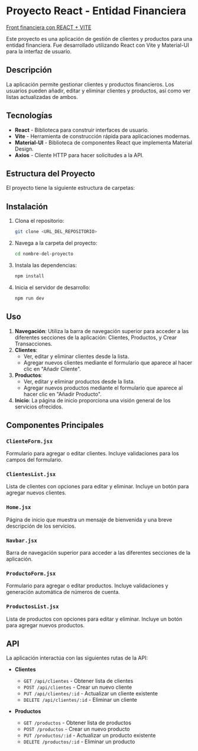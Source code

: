 # Proyecto React - Entidad Financiera

[Front financiera con REACT + VITE](https://front-financiera.netlify.app/)

Este proyecto es una aplicación de gestión de clientes y productos para una entidad financiera. Fue desarrollado utilizando React con Vite y Material-UI para la interfaz de usuario.

## Descripción

La aplicación permite gestionar clientes y productos financieros. Los usuarios pueden añadir, editar y eliminar clientes y productos, así como ver listas actualizadas de ambos.

## Tecnologías

- **React** - Biblioteca para construir interfaces de usuario.
- **Vite** - Herramienta de construcción rápida para aplicaciones modernas.
- **Material-UI** - Biblioteca de componentes React que implementa Material Design.
- **Axios** - Cliente HTTP para hacer solicitudes a la API.

## Estructura del Proyecto

El proyecto tiene la siguiente estructura de carpetas:


## Instalación

1. Clona el repositorio:

    ```bash
    git clone <URL_DEL_REPOSITORIO>
    ```

2. Navega a la carpeta del proyecto:

    ```bash
    cd nombre-del-proyecto
    ```

3. Instala las dependencias:

    ```bash
    npm install
    ```

4. Inicia el servidor de desarrollo:

    ```bash
    npm run dev
    ```

## Uso

1. **Navegación**: Utiliza la barra de navegación superior para acceder a las diferentes secciones de la aplicación: Clientes, Productos, y Crear Transacciones.
2. **Clientes**: 
   - Ver, editar y eliminar clientes desde la lista.
   - Agregar nuevos clientes mediante el formulario que aparece al hacer clic en "Añadir Cliente".
3. **Productos**:
   - Ver, editar y eliminar productos desde la lista.
   - Agregar nuevos productos mediante el formulario que aparece al hacer clic en "Añadir Producto".
4. **Inicio**: La página de inicio proporciona una visión general de los servicios ofrecidos.

## Componentes Principales

### `ClienteForm.jsx`

Formulario para agregar o editar clientes. Incluye validaciones para los campos del formulario.

### `ClientesList.jsx`

Lista de clientes con opciones para editar y eliminar. Incluye un botón para agregar nuevos clientes.

### `Home.jsx`

Página de inicio que muestra un mensaje de bienvenida y una breve descripción de los servicios.

### `Navbar.jsx`

Barra de navegación superior para acceder a las diferentes secciones de la aplicación.

### `ProductoForm.jsx`

Formulario para agregar o editar productos. Incluye validaciones y generación automática de números de cuenta.

### `ProductosList.jsx`

Lista de productos con opciones para editar y eliminar. Incluye un botón para agregar nuevos productos.

## API

La aplicación interactúa con las siguientes rutas de la API:

- **Clientes**
  - `GET /api/clientes` - Obtener lista de clientes
  - `POST /api/clientes` - Crear un nuevo cliente
  - `PUT /api/clientes/:id` - Actualizar un cliente existente
  - `DELETE /api/clientes/:id` - Eliminar un cliente

- **Productos**
  - `GET /productos` - Obtener lista de productos
  - `POST /productos` - Crear un nuevo producto
  - `PUT /productos/:id` - Actualizar un producto existente
  - `DELETE /productos/:id` - Eliminar un producto